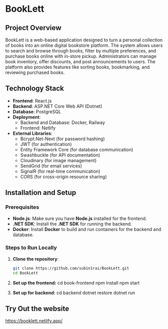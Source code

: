 # BookLett

## Project Overview
BookLett is a web-based application designed to turn a personal collection of books into an online digital bookstore platform. The system allows users to search and browse through books, filter by multiple preferences, and purchase books online with in-store pickup. Administrators can manage book inventory, offer discounts, and post announcements to users. The platform also provides features like sorting books, bookmarking, and reviewing purchased books.

## Technology Stack
- **Frontend**: React.js
- **Backend**: ASP.NET Core Web API (Dotnet)
- **Database**: PostgreSQL
- **Deployment**: 
  - Backend and Database: Docker, Railway
  - Frontend: Netlify
- **External Libraries**: 
  - Bcrypt.Net-Next (for password hashing)
  - JWT (for authentication)
  - Entity Framework Core (for database communication)
  - Swashbuckle (for API documentation)
  - Cloudinary (for image management)
  - SendGrid (for email services)
  - SignalR (for real-time communication)
  - CORS (for cross-origin resource sharing)

## Installation and Setup

### Prerequisites
- **Node.js**: Make sure you have **Node.js** installed for the frontend.
- **.NET SDK**: Install the **.NET SDK** for running the backend.
- **Docker**: Install **Docker** to build and run containers for the backend and database.

### Steps to Run Locally

1. **Clone the repository**:
   ```bash
   git clone https://github.com/subin1rai/BookLett.git
   cd BookLett

2. **Set up the frontend:**
  cd book-frontend
  npm install
  npm start

3. **Set up for backend:**
  cd backend
  dotnet restore
  dotnet run

## Try Out the website
https://booklett.netlify.app/

